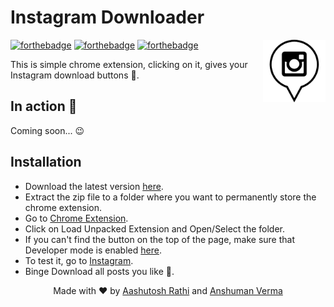 # Instagram Downloader

[<img src="img/icon-128x128.png" align="right" width="100">](https://github.com/aashutoshrathi/Insta-Downloader-Extension)

[![forthebadge](http://forthebadge.com/images/badges/built-with-love.svg)](http://forthebadge.com)
[![forthebadge](http://forthebadge.com/images/badges/uses-js.svg)](http://forthebadge.com)
[![forthebadge](http://forthebadge.com/images/badges/makes-people-smile.svg)](http://forthebadge.com)

This is simple chrome extension, clicking on it, gives your Instagram download buttons :tada:.


## In action :movie_camera:

Coming soon... :wink:

## Installation

 - Download the latest version [here](https://github.com/aashutoshrathi/Insta-Downloader-Extension/archive/master.zip).
 - Extract the zip file to a folder where you want to permanently store the chrome extension.
 - Go to <a href="chrome://extensions/">Chrome Extension</a>.
 - Click on Load Unpacked Extension and Open/Select the folder.
 - If you can't find the button on the top of the page, make sure that Developer mode is enabled [here](https://developer.chrome.com/extensions/faq#faq-dev-01).
 - To test it, go to [Instagram](https://www.instagram.com).
 - Binge Download all posts you like :rocket:.



<p align="center"> Made with ❤ by <a href="https://github.com/aashutoshrathi">Aashutosh Rathi</a> and <a href="https://github.com/anshumanv">Anshuman Verma</a> </p>